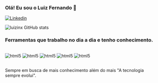 ### Olá! Eu sou o Luiz Fernando 👋

[![Linkedin](https://img.shields.io/badge/LinkedIn-0077B5?style=for-the-badge&logo=linkedin&logoColor=white)](www.linkedin.com/in/luiz-fernando-ribeiro-rocha)

![luizinx GitHub stats](https://github-readme-stats.vercel.app/api?username=luizinx&show_icons=true&theme=tokyonight)

### Ferramentas que trabalho no dia a dia e tenho conhecimento.

<div style='display: inline_block'><br/>
<img aling='center' alt='html5' src='https://img.shields.io/badge/HTML5-E34F26?style=for-the-badge&logo=html5&logoColor=white'>
<img aling='center' alt='html5' src='https://img.shields.io/badge/CSS3-1572B6?style=for-the-badge&logo=css3&logoColor=white'>
<img aling='center' alt='html5' src='https://img.shields.io/badge/JavaScript-F7DF1E?style=for-the-badge&logo=javascript&logoColor=black'>
<img aling='center' alt='html5' src='https://img.shields.io/badge/Node.js-43853D?style=for-the-badge&logo=node.js&logoColor=white'>
<img aling='center' alt='html5' src='https://img.shields.io/badge/TypeScript-007ACC?style=for-the-badge&logo=typescript&logoColor=white'>

</div></br>

Sempre em busca de mais conhecimento além do mais "A tecnologia sempre evolui".
